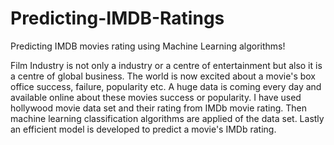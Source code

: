 # Predicting-IMDB-Ratings
Predicting IMDB movies rating using Machine Learning algorithms!

Film Industry is not only a industry or a centre of entertainment but also it is a centre of global business. The world is now excited about a movie's box office success, failure, popularity etc. A huge data is coming every day and available online about these movies success or popularity. I have used hollywood movie data set and their rating from IMDb movie rating. Then machine learning classification algorithms are applied of the data set. Lastly an efficient model is developed to predict a movie's IMDb rating.
